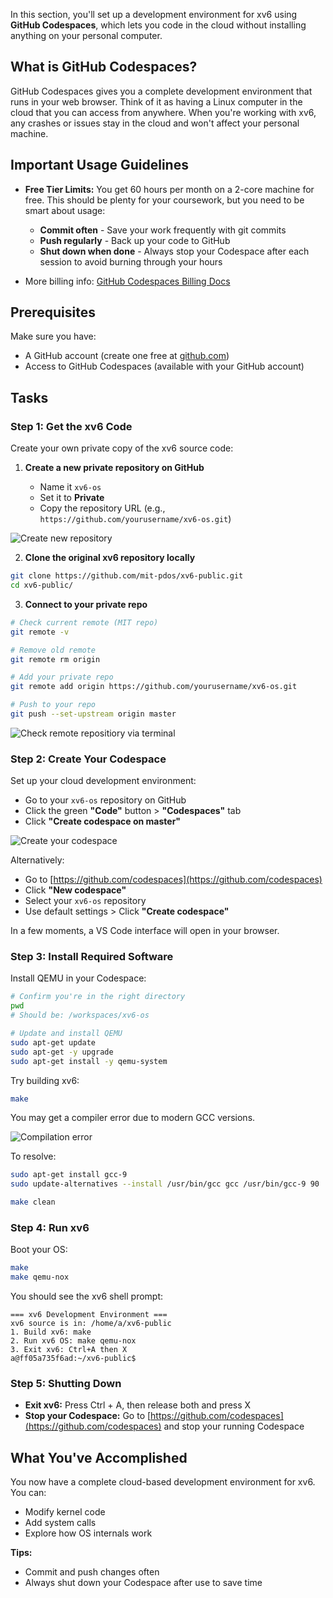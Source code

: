 In this section, you'll set up a development environment for xv6 using **GitHub Codespaces**, which lets you code in the cloud without installing anything on your personal computer.

## What is GitHub Codespaces?

GitHub Codespaces gives you a complete development environment that runs in your web browser. Think of it as having a Linux computer in the cloud that you can access from anywhere. When you're working with xv6, any crashes or issues stay in the cloud and won't affect your personal machine.

## Important Usage Guidelines

* **Free Tier Limits:** You get 60 hours per month on a 2-core machine for free. This should be plenty for your coursework, but you need to be smart about usage:

  * **Commit often** - Save your work frequently with git commits
  * **Push regularly** - Back up your code to GitHub
  * **Shut down when done** - Always stop your Codespace after each session to avoid burning through your hours
* More billing info: [GitHub Codespaces Billing Docs](https://docs.github.com/en/billing/managing-billing-for-your-products/about-billing-for-github-codespaces)

## Prerequisites

Make sure you have:

* A GitHub account (create one free at [github.com](https://github.com))
* Access to GitHub Codespaces (available with your GitHub account)

## Tasks

### Step 1: Get the xv6 Code

Create your own private copy of the xv6 source code:

1. **Create a new private repository on GitHub**

   * Name it `xv6-os`
   * Set it to **Private**
   * Copy the repository URL (e.g., `https://github.com/yourusername/xv6-os.git`)

  ![Create new repository](/nyu-os/content/images/install1-1-create-new-repo.png)
  
   
2. **Clone the original xv6 repository locally**

```bash
git clone https://github.com/mit-pdos/xv6-public.git
cd xv6-public/
```

3. **Connect to your private repo**

```bash
# Check current remote (MIT repo)
git remote -v

# Remove old remote
git remote rm origin

# Add your private repo
git remote add origin https://github.com/yourusername/xv6-os.git

# Push to your repo
git push --set-upstream origin master
```

![Check remote repositiory via terminal](/nyu-os/content/images/install1-2-check-remote.png)

### Step 2: Create Your Codespace

Set up your cloud development environment:

* Go to your `xv6-os` repository on GitHub
* Click the green **"Code"** button > **"Codespaces"** tab
* Click **"Create codespace on master"**

![Create your codespace](/nyu-os/content/images/install1-3-create-your-codespace.png)

Alternatively:

* Go to [https://github.com/codespaces](https://github.com/codespaces)
* Click **"New codespace"**
* Select your `xv6-os` repository
* Use default settings > Click **"Create codespace"**

In a few moments, a VS Code interface will open in your browser.

### Step 3: Install Required Software

Install QEMU in your Codespace:

```bash
# Confirm you're in the right directory
pwd
# Should be: /workspaces/xv6-os

# Update and install QEMU
sudo apt-get update
sudo apt-get -y upgrade
sudo apt-get install -y qemu-system
```

Try building xv6:

```bash
make
```

You may get a compiler error due to modern GCC versions.

![Compilation error](/nyu-os/content/images/install1-4-compilation-error.png)

To resolve:

```bash
sudo apt-get install gcc-9
sudo update-alternatives --install /usr/bin/gcc gcc /usr/bin/gcc-9 90

make clean
```

### Step 4: Run xv6

Boot your OS:

```bash
make
make qemu-nox
```

You should see the xv6 shell prompt:

```
=== xv6 Development Environment ===
xv6 source is in: /home/a/xv6-public
1. Build xv6: make
2. Run xv6 OS: make qemu-nox
3. Exit xv6: Ctrl+A then X
a@ff05a735f6ad:~/xv6-public$
```

### Step 5: Shutting Down

* **Exit xv6:** Press Ctrl + A, then release both and press X
* **Stop your Codespace:** Go to [https://github.com/codespaces](https://github.com/codespaces) and stop your running Codespace

## What You've Accomplished

You now have a complete cloud-based development environment for xv6. You can:

* Modify kernel code
* Add system calls
* Explore how OS internals work

**Tips:**

* Commit and push changes often
* Always shut down your Codespace after use to save time
